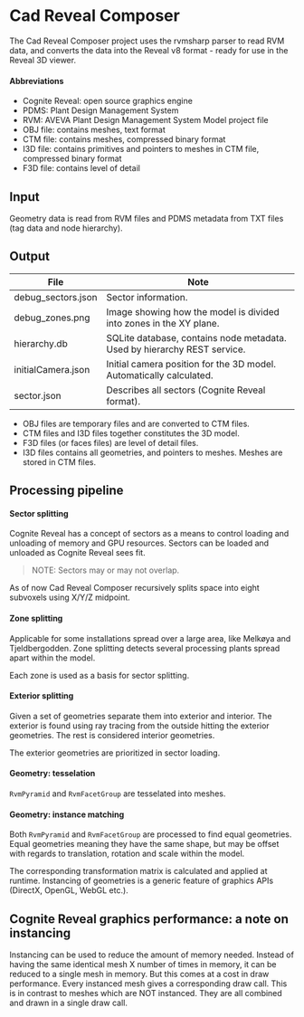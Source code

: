 # Cad Reveal Composer

The Cad Reveal Composer project uses the rvmsharp parser to read RVM data, and converts the data into the Reveal v8 format - ready for use in the Reveal 3D viewer.

#### Abbreviations
- Cognite Reveal: open source graphics engine
- PDMS: Plant Design Management System
- RVM: AVEVA Plant Design Management System Model project file
- OBJ file: contains meshes, text format
- CTM file: contains meshes, compressed binary format
- I3D file: contains primitives and pointers to meshes in CTM file, compressed binary format
- F3D file: contains level of detail


## Input

Geometry data is read from RVM files and PDMS metadata from TXT files (tag data and node hierarchy).

## Output

| File               | Note                                                                     |
| ------------------ | ------------------------------------------------------------------------ |
| debug_sectors.json | Sector information.                                                      |
| debug_zones.png    | Image showing how the model is divided into zones in the XY plane.       |
| hierarchy.db       | SQLite database, contains node metadata. Used by hierarchy REST service. |
| initialCamera.json | Initial camera position for the 3D model. Automatically calculated.      |
| sector.json        | Describes all sectors (Cognite Reveal format).                           |

- OBJ files are temporary files and are converted to CTM files.
- CTM files and I3D files together constitutes the 3D model.
- F3D files (or faces files) are level of detail files.
- I3D files contains all geometries, and pointers to meshes. Meshes are stored in CTM files.

## Processing pipeline

#### Sector splitting

Cognite Reveal has a concept of sectors as a means to control loading and unloading of memory and GPU resources. Sectors can be loaded and unloaded as Cognite Reveal sees fit.

> NOTE: Sectors may or may not overlap.

As of now Cad Reveal Composer recursively splits space into eight subvoxels using X/Y/Z midpoint.

#### Zone splitting

Applicable for some installations spread over a large area, like Melkøya and Tjeldbergodden. Zone splitting detects several processing plants spread apart within the model.

Each zone is used as a basis for sector splitting.

#### Exterior splitting

Given a set of geometries separate them into exterior and interior. The exterior is found using ray tracing from the outside hitting the exterior geometries. The rest is considered interior geometries.

The exterior geometries are prioritized in sector loading.

#### Geometry: tesselation

`RvmPyramid` and `RvmFacetGroup` are tesselated into meshes.

#### Geometry: instance matching

Both `RvmPyramid` and `RvmFacetGroup` are processed to find equal geometries. Equal geometries meaning they have the same shape, but may be offset with regards to translation, rotation and scale within the model.

The corresponding transformation matrix is calculated and applied at runtime. Instancing of geometries is a generic feature of graphics APIs (DirectX, OpenGL, WebGL etc.).

## Cognite Reveal graphics performance: a note on instancing

Instancing can be used to reduce the amount of memory needed. Instead of having the same identical mesh X number of times in memory, it can be reduced to a single mesh in memory.
But this comes at a cost in draw performance. Every instanced mesh gives a corresponding draw call. This is in contrast to meshes which are NOT instanced. They are all combined and drawn in a single draw call.
